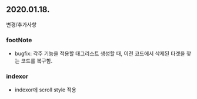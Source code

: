 2020.01.18.
---
변경/추가사항

### footNote
* bugfix: 각주 기능을 적용할 태그리스트 생성할 때, 이전 코드에서 삭제된 타겟을 찾는 코드를 복구함.

### indexor
* indexor에 scroll style 적용

